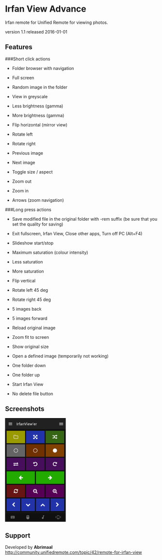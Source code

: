 # Irfan View Advance
Irfan remote for Unified Remote for viewing photos.

version 1.1
released 2016-01-01

## Features 

###Short click actions

- Folder browser with navigation
- Full screen
- Random image in the folder
 
- View in greyscale
- Less brightness (gamma)
- More brightness (gamma)

- Flip horizontal (mirror view)
- Rotate left
- Rotate right

- Previous image
- Next image
 
- Toggle size / aspect
- Zoom out 
- Zoom in

- Arrows (zoom navigation)

###Long press actions

- Save modified file in the original folder with -rem suffix (be sure that you set the quality for saving)
- Exit fullscreen, Irfan View, Close other apps, Turn off PC (Alt+F4)
- Slideshow start/stop

- Maximum saturation (colour intensity)
- Less saturation
- More saturation

- Flip vertical
- Rotate left 45 deg
- Rotate right 45 deg

- 5 images back
- 5 images forward

- Reload original image
- Zoom fit to screen
- Show original size

- Open a defined image (temporarily not working)
- One folder down
- One folder up
- Start Irfan View



- No delete file button

## Screenshots
<img src="screen.png" width="200" alt="Remote in full colour" />

## Support
Developed by **Abrimaal**  
http://community.unifiedremote.com/topic/42/remote-for-irfan-view
